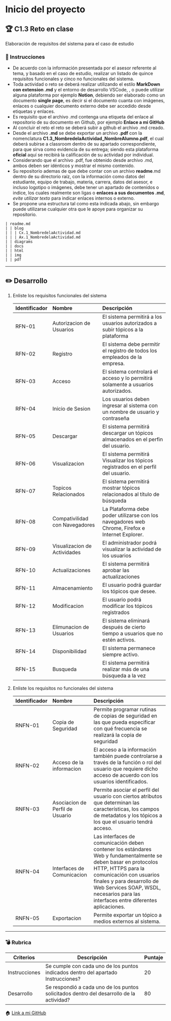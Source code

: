 # Inicio del proyecto

## :trophy: C1.3 Reto en clase

Elaboración de requisitos del sistema para el caso de estudio

### :blue_book: Instrucciones

- De acuerdo con la información presentada por el asesor referente al tema, y basado en el caso de estudio, realizar un listado de quince requisitos funcionales y cinco no funcionales del sistema.
- Toda actividad o reto se deberá realizar utilizando el estilo **MarkDown con extension .md** y el entorno de desarrollo VSCode, , o puede utilizar alguna plataforma por ejemplo **Notion**, debiendo ser elaborado como un documento **single page**, es decir si el documento cuanta con imágenes, enlaces o cualquier documento externo debe ser accedido desde etiquetas y enlaces.
- Es requisito que el archivo .md contenga una etiqueta del enlace al repositorio de su documento en Github, por ejemplo **Enlace a mi GitHub**
- Al concluir el reto el reto se deberá subir a github el archivo .md creado.
- Desde el archivo **.md** se debe exportar un archivo **.pdf** con la nomenclatura **C1.3_NombredelaActividad_NombreAlumno.pdf**, el cual deberá subirse a classroom dentro de su apartado correspondiente, para que sirva como evidencia de su entrega; siendo esta plataforma **oficial** aquí se recibirá la calificación de su actividad por individual.
- Considerando que el archivo .pdf, fue obtenido desde archivo .md, ambos deben ser idénticos y mostrar el mismo contenido.
- Su repositorio ademas de que debe contar con un archivo **readme**.md dentro de su directorio raíz, con la información como datos del estudiante, equipo de trabajo, materia, carrera, datos del asesor, e incluso logotipo o imágenes, debe tener un apartado de contenidos o indice, los cuales realmente son ligas o **enlaces a sus documentos .md**, _evite utilizar texto_ para indicar enlaces internos o externo.
- Se propone una estructura tal como esta indicada abajo, sin embargo puede utilizarse cualquier otra que le apoye para organizar su repositorio.

```
| readme.md
| | blog
| | | Cx.1_NombredelaActividad.md
| | | Ax.1_NombredelaActividad.md
| | diagrams
| | docs
| | html
| | img
| | pdf    
```

___

## :pencil2: Desarrollo

1. Enliste los requisitos funcionales del sistema
   
    Identificador | Nombre | Descripción
    :--|:--|:--
    RFN-01|Autorizacion de Usuarios|El sistema permitirá a los usuarios autorizados a subir tópicos a la plataforma
    RFN-02|Registro|El sistema debe permitir el registro de todos los empleados de la empresa.
    RFN-03|Acceso|El sistema controlará el acceso y lo permitirá solamente a usuarios autorizados.
    RFN-04|Inicio de Sesion|Los usuarios deben ingresar al sistema con un nombre de usuario y contraseña
    RFN-05|Descargar|El sistema permitirá descargar un tópicos almacenados en el perfin del usuario.
    RFN-06|Visualizacion|El sistema permitirá Visualizar los tópicos registrados en el perfil del usuario.
    RFN-07|Topicos Relacionados|El sistema permitirá mostrar tópicos relacionados al título de búsqueda
    RFN-08|Compativilidad con Navegadores|La Plataforma debe poder utilizarse con los navegadores web Chrome, Firefox e Internet Explorer.
    RFN-09|Visualizacion de Actividades|El administrador podrá visualizar la actividad de los usuarios
    RFN-10|Actualizaciones|El sistema permitirá aprobar las actualizaciones
    RFN-11|Almacenamiento|El usuario podrá guardar los tópicos que desee.
    RFN-12|Modificacion|El usuario podrá modificar los tópicos registrados 
    RFN-13|Elimunacion de Usuarios|El sistema eliminará después de cierto tiempo a usuarios que no estén activos.
    RFN-14|Disponibilidad|El sistema permanece siempre activo.
    RFN-15|Busqueda|El sistema permitirá realizar más de una búsqueda a la vez
 
2. Enliste los requisitos no funcionales del sistema
   
    Identificador | Nombre | Descripción
    :--|:--|:--
    RNFN-01|Copia de Seguridad|Permite programar rutinas de copias de seguridad en las que pueda especificar con qué frecuencia se realizará la copia de seguridad
    RNFN-02|Acceso de la informacion|El acceso a la información también puede controlarse a través de la función o rol del usuario que requiere dicho acceso de acuerdo con los usuarios identificados.
    RNFN-03|Asociacion de Perfil de Usuario|Permite asociar el perfil del usuario con ciertos atributos que determinan las características, los campos de metadatos y los tópicos a los que el usuario tendrá acceso.
    RNFN-04|Interfaces de Comunicacion|Las interfaces de comunicación deben contener los estándares Web y fundamentalmente se deben basar en protocolos HTTP, HTTPS para la comunicación con usuarios finales y para desarrollo de Web Services SOAP, WSDL, necesarios para las interfaces entre diferentes aplicaciones. 
    RNFN-05|Exportacion|Permite exportar un tópico a medios externos al sistema.

___

### :bomb: Rubrica

| Criterios     | Descripción                                                                                  | Puntaje |
| ------------- | -------------------------------------------------------------------------------------------- | ------- |
| Instrucciones | Se cumple con cada uno de los puntos indicados dentro del apartado Instrucciones?            | 20 |
| Desarrollo    | Se respondió a cada uno de los puntos solicitados dentro del desarrollo de la actividad?     | 80      |

:house: [Link a mi GitHub ](https://github.com/GuillermoSoria97/Analisis_Avanzado_de_Software)